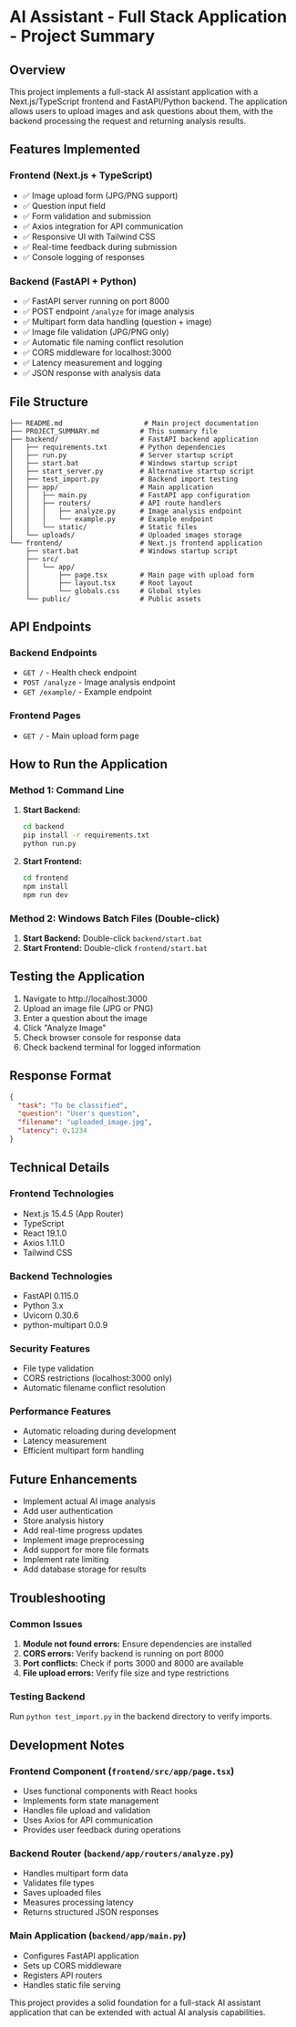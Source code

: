 # AI Assistant - Full Stack Application - Project Summary

## Overview
This project implements a full-stack AI assistant application with a Next.js/TypeScript frontend and FastAPI/Python backend. The application allows users to upload images and ask questions about them, with the backend processing the request and returning analysis results.

## Features Implemented

### Frontend (Next.js + TypeScript)
- ✅ Image upload form (JPG/PNG support)
- ✅ Question input field
- ✅ Form validation and submission
- ✅ Axios integration for API communication
- ✅ Responsive UI with Tailwind CSS
- ✅ Real-time feedback during submission
- ✅ Console logging of responses

### Backend (FastAPI + Python)
- ✅ FastAPI server running on port 8000
- ✅ POST endpoint `/analyze` for image analysis
- ✅ Multipart form data handling (question + image)
- ✅ Image file validation (JPG/PNG only)
- ✅ Automatic file naming conflict resolution
- ✅ CORS middleware for localhost:3000
- ✅ Latency measurement and logging
- ✅ JSON response with analysis data

## File Structure

```
├── README.md                    # Main project documentation
├── PROJECT_SUMMARY.md          # This summary file
├── backend/                    # FastAPI backend application
│   ├── requirements.txt        # Python dependencies
│   ├── run.py                  # Server startup script
│   ├── start.bat               # Windows startup script
│   ├── start_server.py         # Alternative startup script
│   ├── test_import.py          # Backend import testing
│   ├── app/                    # Main application
│   │   ├── main.py             # FastAPI app configuration
│   │   ├── routers/            # API route handlers
│   │   │   ├── analyze.py      # Image analysis endpoint
│   │   │   └── example.py      # Example endpoint
│   │   └── static/             # Static files
│   └── uploads/                # Uploaded images storage
└── frontend/                   # Next.js frontend application
    ├── start.bat               # Windows startup script
    ├── src/
    │   └── app/
    │       ├── page.tsx        # Main page with upload form
    │       ├── layout.tsx      # Root layout
    │       └── globals.css     # Global styles
    └── public/                 # Public assets
```

## API Endpoints

### Backend Endpoints
- `GET /` - Health check endpoint
- `POST /analyze` - Image analysis endpoint
- `GET /example/` - Example endpoint

### Frontend Pages
- `GET /` - Main upload form page

## How to Run the Application

### Method 1: Command Line
1. **Start Backend:**
   ```bash
   cd backend
   pip install -r requirements.txt
   python run.py
   ```

2. **Start Frontend:**
   ```bash
   cd frontend
   npm install
   npm run dev
   ```

### Method 2: Windows Batch Files (Double-click)
1. **Start Backend:** Double-click `backend/start.bat`
2. **Start Frontend:** Double-click `frontend/start.bat`

## Testing the Application

1. Navigate to http://localhost:3000
2. Upload an image file (JPG or PNG)
3. Enter a question about the image
4. Click "Analyze Image"
5. Check browser console for response data
6. Check backend terminal for logged information

## Response Format
```json
{
  "task": "To be classified",
  "question": "User's question",
  "filename": "uploaded_image.jpg",
  "latency": 0.1234
}
```

## Technical Details

### Frontend Technologies
- Next.js 15.4.5 (App Router)
- TypeScript
- React 19.1.0
- Axios 1.11.0
- Tailwind CSS

### Backend Technologies
- FastAPI 0.115.0
- Python 3.x
- Uvicorn 0.30.6
- python-multipart 0.0.9

### Security Features
- File type validation
- CORS restrictions (localhost:3000 only)
- Automatic filename conflict resolution

### Performance Features
- Automatic reloading during development
- Latency measurement
- Efficient multipart form handling

## Future Enhancements
- Implement actual AI image analysis
- Add user authentication
- Store analysis history
- Add real-time progress updates
- Implement image preprocessing
- Add support for more file formats
- Implement rate limiting
- Add database storage for results

## Troubleshooting

### Common Issues
1. **Module not found errors:** Ensure dependencies are installed
2. **CORS errors:** Verify backend is running on port 8000
3. **Port conflicts:** Check if ports 3000 and 8000 are available
4. **File upload errors:** Verify file size and type restrictions

### Testing Backend
Run `python test_import.py` in the backend directory to verify imports.

## Development Notes

### Frontend Component (`frontend/src/app/page.tsx`)
- Uses functional components with React hooks
- Implements form state management
- Handles file upload and validation
- Uses Axios for API communication
- Provides user feedback during operations

### Backend Router (`backend/app/routers/analyze.py`)
- Handles multipart form data
- Validates file types
- Saves uploaded files
- Measures processing latency
- Returns structured JSON responses

### Main Application (`backend/app/main.py`)
- Configures FastAPI application
- Sets up CORS middleware
- Registers API routers
- Handles static file serving

This project provides a solid foundation for a full-stack AI assistant application that can be extended with actual AI analysis capabilities.
